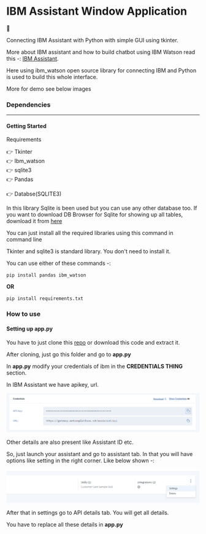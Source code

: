 # IBM Assistant Window Application

:speech_balloon:

  Connecting IBM Assistant with Python with simple GUI using tkinter.
  
  More about IBM assistant and how to build chatbot using IBM Watson read this -: [IBM Assistant](https://www.ibm.com/cloud/watson-assistant/). 
  
  Here using ibm_watson open source library for connecting IBM and Python is used to build this whole interface.
  
  More for demo see below images
  
  ### Dependencies
  ---
  #### Getting Started
  
  Requirements
  
  :point_right: Tkinter<br/>
  :point_right: Ibm_watson<br/> 
  :point_right: sqlite3<br/>
  :point_right: Pandas<br/>
  
  :point_right: Databse(SQLITE3) 
  
  In this library Sqlite is been used but you can use any other database too. If you want to download DB Browser for Sqlite for showing up all     tables, download it from [here](https://download.sqlitebrowser.org/SQLiteDatabaseBrowserPortable_3.11.2_English.paf.exe)
  
  You can just install all the required libraries using this command in command line 
  
  Tkinter and sqlite3 is standard library. You don't need to install it.
  
  You can use either of these commands -:
  
  ``` 
  pip install pandas ibm_watson
  
  ```
  
  **OR**
  
  ```
  pip install requirements.txt
  
  ```
  
  ### How to use
  
  #### Setting up app.py
  
  You have to just clone this [repo](https://github.com/ri-dhimagarg1/ibm_deployment) or download this code and extract it.
  
  After cloning, just go this folder and go to **app.py**
  
  In **app.py** modify your credentials of ibm in the **CREDENTIALS THING** section.
  
  In IBM Assistant we have apikey, url.
  
  <img src='https://github.com/ri-dhimagarg1/ibm_deployment/blob/master/IBM1.PNG'>

Other details are also present like Assistant ID etc.

So, just launch your assistant and go to assistant tab. In that you will have options like setting in the right corner. Like below shown -:

<img src='https://github.com/ri-dhimagarg1/ibm_deployment/blob/master/ibm2.PNG'>

After that in settings go to API details tab. You will get all details.

You have to replace all these details in **app.py**







  
  
  
  
  
  
  
  
  
  
  
 
  
  
  
